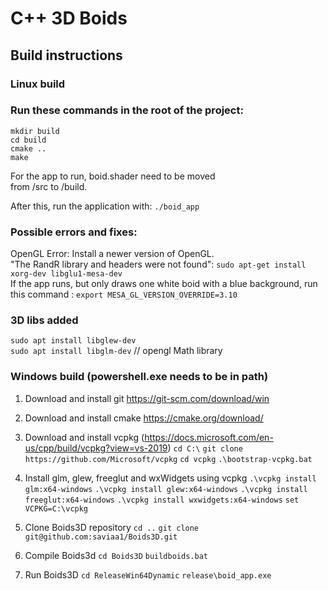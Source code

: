 # C++ 3D Boids

## Build instructions

### Linux build 
### Run these commands in the root of the project:

`mkdir build`  
`cd build`  
`cmake ..`  
`make`

For the app to run, boid.shader need to be moved  
from /src to /build.

After this, run the application with: `./boid_app`

### Possible errors and fixes:

OpenGL Error: Install a newer version of OpenGL.  
"The RandR library and headers were not found": `sudo apt-get install xorg-dev libglu1-mesa-dev`  
If the app runs, but only draws one white boid with a blue background, run this command : `export MESA_GL_VERSION_OVERRIDE=3.10`

### 3D libs added
`sudo apt install libglew-dev`  
`sudo apt install libglm-dev` // opengl Math library

### Windows build (powershell.exe needs to be in path)
1. Download and install git
https://git-scm.com/download/win

2. Download and install cmake
https://cmake.org/download/

2. Download and install vcpkg
(https://docs.microsoft.com/en-us/cpp/build/vcpkg?view=vs-2019)
`cd C:\`
`git clone https://github.com/Microsoft/vcpkg`
`cd vcpkg`
`.\bootstrap-vcpkg.bat`

3. Install glm, glew, freeglut and wxWidgets using vcpkg
`.\vcpkg install glm:x64-windows`
`.\vcpkg install glew:x64-windows`
`.\vcpkg install freeglut:x64-windows`
`.\vcpkg install wxwidgets:x64-windows`
`set VCPKG=C:\vcpkg`

4. Clone Boids3D repository
`cd ..`
`git clone git@github.com:saviaa1/Boids3D.git`

5. Compile Boids3d
`cd Boids3D`
`buildboids.bat`

6. Run Boids3D
`cd ReleaseWin64Dynamic`
`release\boid_app.exe`